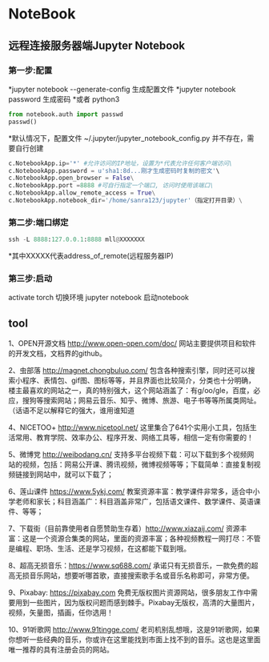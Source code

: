 # NoteBook
## 远程连接服务器端Jupyter Notebook
### 第一步:配置
*jupyter notebook --generate-config  生成配置文件
*jupyter notebook password 生成密码
*或者
  python3
  ```python
  from notebook.auth import passwd
  passwd()
  ```  
*默认情况下，配置文件 ~/.jupyter/jupyter_notebook_config.py 并不存在，需要自行创建

  ```python
  c.NotebookApp.ip='*' #允许访问的IP地址，设置为*代表允许任何客户端访问\
  c.NotebookApp.password = u'sha1:8d...刚才生成密码时复制的密文'\
  c.NotebookApp.open_browser = False\
  c.NotebookApp.port =8888 #可自行指定一个端口, 访问时使用该端口\
  c.NotebookApp.allow_remote_access = True\
  c.NotebookApp.notebook_dir='/home/sanra123/jupyter'（指定打开目录）\
  ``` 

  
### 第二步:端口绑定
  ```python
  ssh -L 8888:127.0.0.1:8888 mll@XXXXXXX
  ``` 
 *其中XXXXX代表address_of_remote(远程服务器IP) 
### 第三步:启动
 activate torch   切换环境
 jupyter notebook 启动notebook
 
 ## tool
1、OPEN开源文档 http://www.open-open.com/doc/ 网站主要提供项目和软件的开发文档，文档界的github。

2、虫部落 http://magnet.chongbuluo.com/ 包含各种搜索引擎，同时还可以搜索小程序、表情包、gif图、图标等等，并且界面也比较简介，分类也十分明确，楼主最喜欢的网站之一，真的特别强大，这个网站涵盖了：有g/oo/gle，百度，必应，搜狗等搜索网站；网易云音乐、知乎、微博、旅游、电子书等等所属类网址。（话语不足以解释它的强大，谁用谁知道

4、NICETOO+ http://www.nicetool.net/ 这里集合了641个实用小工具，包括生活常用、教育学院、效率办公、程序开发、网络工具等，相信一定有你需要的！

5、微博党 http://weibodang.cn/ 支持多平台视频下载：可以下载到多个视频网站的视频，包括：网易公开课、腾讯视频，微博视频等等；下载简单：直接复制视频链接到网站中，就可以下载了；

6、莲山课件 https://www.5ykj.com/ 教案资源丰富：教学课件非常多，适合中小学老师和家长；科目涵盖广：科目涵盖非常广，包括语文课件、数学课件、英语课件、等等；

7、下载街（目前靠使用者自愿赞助生存着）http://www.xiazaij.com/ 资源丰富：这是一个资源合集类的网站，里面的资源丰富；各种视频教程一网打尽：不管是编程、职场、生活、还是学习视频，在这都能下载到哦。

8、超高无损音乐：https://www.sq688.com/ 承诺只有无损音乐，一款免费的超高无损音乐网站，想要听哪首歌，直接搜索歌手名或音乐名称即可，非常方便。

9、Pixabay: https://pixabay.com 免费无版权图片资源网站，很多朋友工作中需要用到一些图片，因为版权问题而感到棘手。Pixabay无版权，高清的大量图片，视频，矢量图，插画，任你选用！

10、91听歌网 http://www.91tingge.com/ 老司机别乱想哦，这是91听歌网，如果你想听一些经典的音乐，你或许在这里能找到市面上找不到的音乐。这也是这里面唯一推荐的具有注册会员的网站。
